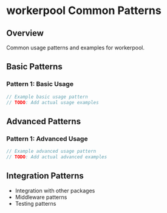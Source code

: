 # workerpool Common Patterns

## Overview

Common usage patterns and examples for workerpool.

## Basic Patterns

### Pattern 1: Basic Usage

```go
// Example basic usage pattern
// TODO: Add actual usage examples
```

## Advanced Patterns

### Pattern 1: Advanced Usage

```go
// Example advanced usage pattern  
// TODO: Add actual advanced examples
```

## Integration Patterns

- Integration with other packages
- Middleware patterns
- Testing patterns
